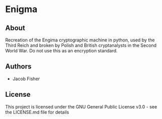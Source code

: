 # Enigma
## About
Recreation of the Engima cryptographic machine in python, used by the Third Reich and broken by Polish and British cryptanalysts in the Second World War. Do not use this as an encryption standard.

## Authors
-  Jacob Fisher

## License
This project is licensed under the GNU General Public License v3.0 - see the LICENSE.md file for details
